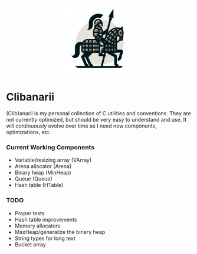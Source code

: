 <p align="center">
    <img src="./img.png" width=192px>
</p>

# Clibanarii

(Clib)anarii is my personal collection of C utilities and conventions. They are not currently optimized,
but should be very easy to understand and use. It will continuously evolve over time as I need new components,
optimizations, etc.

### Current Working Components
- Variable/resizing array (VArray)
- Arena allocator (Arena)
- Binary heap (MinHeap)
- Queue (Queue)
- Hash table (HTable)

### TODO
- Proper tests
- Hash table improvements
- Memory allocators
- MaxHeap/generalize the binary heap
- String types for long text
- Bucket array

